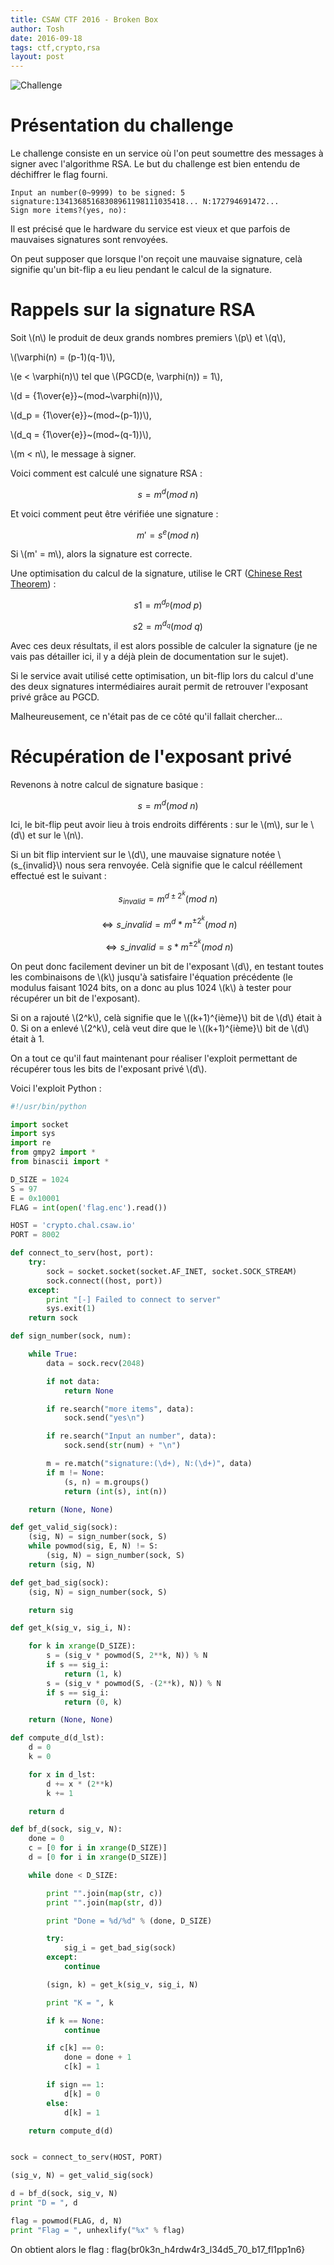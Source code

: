 ```yaml
---
title: CSAW CTF 2016 - Broken Box
author: Tosh
date: 2016-09-18
tags: ctf,crypto,rsa
layout: post
---
```


![Challenge](/images/csaw-2016.png)

# Présentation du challenge

Le challenge consiste en un service où l'on peut soumettre des messages à signer avec l'algorithme RSA. Le but du challenge est bien entendu de déchiffrer le flag fourni.

```
Input an number(0~9999) to be signed: 5
signature:13413685168308961198111035418... N:172794691472...
Sign more items?(yes, no):
```

Il est précisé que le hardware du service est vieux et que parfois de mauvaises signatures sont renvoyées.

On peut supposer que lorsque l'on reçoit une mauvaise signature, celà signifie qu'un bit-flip a eu lieu pendant le calcul de la signature.

# Rappels sur la signature RSA

Soit \\(n\\) le produit de deux grands nombres premiers \\(p\\) et \\(q\\),

\\(\varphi(n) = (p-1)(q-1)\\),

\\(e < \varphi(n)\\) tel que \\(PGCD(e, \varphi(n)) = 1\\),

\\(d = {1\over{e}}~(mod~\varphi(n))\\),

\\(d\_p = {1\over{e}}~(mod~(p-1))\\),

\\(d\_q = {1\over{e}}~(mod~(q-1))\\),

\\(m < n\\), le message à signer.

Voici comment est calculé une signature RSA :

$$s = m^{d} (mod~n)$$

Et voici comment peut être vérifiée une signature :

$$m' = s^{e} (mod~n)$$

Si \\(m' = m\\), alors la signature est correcte.

Une optimisation du calcul de la signature, utilise le CRT ([Chinese Rest Theorem](https://fr.wikipedia.org/wiki/Th%C3%A9or%C3%A8me_des_restes_chinois)) :

$$s1 = m^{d_p} (mod~p)$$

$$s2 = m^{d_q} (mod~q)$$

Avec ces deux résultats, il est alors possible de calculer la signature (je ne vais pas détailler ici, il y a déjà plein de documentation sur le sujet).

Si le service avait utilisé cette optimisation, un bit-flip lors du calcul d'une des deux signatures intermédiaires aurait permit de retrouver l'exposant privé grâce au PGCD.

Malheureusement, ce n'était pas de ce côté qu'il fallait chercher...

# Récupération de l'exposant privé

Revenons à notre calcul de signature basique :

$$s = m^{d} (mod~n)$$

Ici, le bit-flip peut avoir lieu à trois endroits différents : sur le \\(m\\), sur le \\(d\\) et sur le \\(n\\).

Si un bit flip intervient sur le \\(d\\), une mauvaise signature notée \\(s\_{invalid}\\) nous sera renvoyée. Celà signifie que le calcul rééllement effectué est le suivant :

$$s_{invalid} = m^{d \pm 2^k} (mod~n)$$

$$\Longleftrightarrow s\_{invalid} = m^{d}*m^{\pm 2^k} (mod~n)$$

$$\Longleftrightarrow s\_{invalid} = s*m^{\pm 2^k} (mod~n)$$

On peut donc facilement deviner un bit de l'exposant \\(d\\), en testant toutes les combinaisons de \\(k\\) jusqu'à satisfaire l'équation précédente (le modulus faisant 1024 bits, on a donc au plus 1024 \\(k\\) à tester pour récupérer un bit de l'exposant).

Si on a rajouté \\(2^k\\), celà signifie que le \\((k+1)^{ième}\\) bit de \\(d\\) était à 0. Si on a enlevé \\(2^k\\), celà veut dire que le \\((k+1)^{ième}\\) bit de \\(d\\) était à 1.

On a tout ce qu'il faut maintenant pour réaliser l'exploit permettant de récupérer tous les bits de l'exposant privé \\(d\\).

Voici l'exploit Python :

```python
#!/usr/bin/python

import socket
import sys
import re
from gmpy2 import *
from binascii import *

D_SIZE = 1024
S = 97
E = 0x10001
FLAG = int(open('flag.enc').read())

HOST = 'crypto.chal.csaw.io'
PORT = 8002

def connect_to_serv(host, port):
    try:
        sock = socket.socket(socket.AF_INET, socket.SOCK_STREAM)
        sock.connect((host, port))
    except:
        print "[-] Failed to connect to server"
        sys.exit(1)
    return sock

def sign_number(sock, num):

    while True:
        data = sock.recv(2048)

        if not data:
            return None

        if re.search("more items", data):
            sock.send("yes\n")

        if re.search("Input an number", data):
            sock.send(str(num) + "\n")

        m = re.match("signature:(\d+), N:(\d+)", data)
        if m != None:
            (s, n) = m.groups()
            return (int(s), int(n))

    return (None, None)

def get_valid_sig(sock):
    (sig, N) = sign_number(sock, S)
    while powmod(sig, E, N) != S:
        (sig, N) = sign_number(sock, S)
    return (sig, N)

def get_bad_sig(sock):
    (sig, N) = sign_number(sock, S)

    return sig

def get_k(sig_v, sig_i, N):

    for k in xrange(D_SIZE):
        s = (sig_v * powmod(S, 2**k, N)) % N
        if s == sig_i:
            return (1, k)
        s = (sig_v * powmod(S, -(2**k), N)) % N
        if s == sig_i:
            return (0, k)

    return (None, None)

def compute_d(d_lst):
    d = 0
    k = 0

    for x in d_lst:
        d += x * (2**k)
        k += 1

    return d

def bf_d(sock, sig_v, N):
    done = 0
    c = [0 for i in xrange(D_SIZE)]
    d = [0 for i in xrange(D_SIZE)]

    while done < D_SIZE:

        print "".join(map(str, c))
        print "".join(map(str, d))

        print "Done = %d/%d" % (done, D_SIZE)

        try:
            sig_i = get_bad_sig(sock)
        except:
            continue

        (sign, k) = get_k(sig_v, sig_i, N)

        print "K = ", k

        if k == None:
            continue

        if c[k] == 0:
            done = done + 1
            c[k] = 1

        if sign == 1:
            d[k] = 0
        else:
            d[k] = 1

    return compute_d(d)


sock = connect_to_serv(HOST, PORT)

(sig_v, N) = get_valid_sig(sock)

d = bf_d(sock, sig_v, N)
print "D = ", d

flag = powmod(FLAG, d, N)
print "Flag = ", unhexlify("%x" % flag)
```

On obtient alors le flag : flag{br0k3n\_h4rdw4r3\_l34d5\_70\_b17\_fl1pp1n6}
